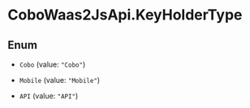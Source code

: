 # CoboWaas2JsApi.KeyHolderType

## Enum


* `Cobo` (value: `"Cobo"`)

* `Mobile` (value: `"Mobile"`)

* `API` (value: `"API"`)


